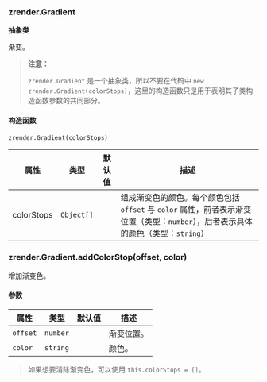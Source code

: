 ---
---

### zrender.Gradient

**抽象类**

渐变。

> **注意：**
>
> `zrender.Gradient` 是一个抽象类，所以不要在代码中 `new zrender.Gradient(colorStops)`，这里的构造函数只是用于表明其子类构造函数参数的共同部分。

#### 构造函数

`zrender.Gradient(colorStops)`

|属性|类型|默认值|描述|
|---|---|---|---|
|colorStops|`Object[]`||组成渐变色的颜色。每个颜色包括 `offset` 与 `color` 属性，前者表示渐变位置（类型：`number`），后者表示具体的颜色（类型：`string`）|

### zrender.Gradient.addColorStop(offset, color)

增加渐变色。

#### 参数

|属性|类型|默认值|描述|
|---|---|---|---|
|`offset`|`number`||渐变位置。|
|`color`|`string`||颜色。|

> 如果想要清除渐变色，可以使用 `this.colorStops = []`。
